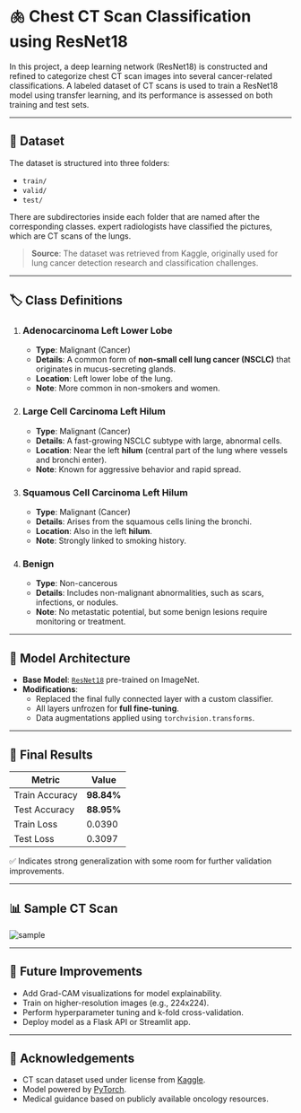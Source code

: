 
# 🫁 Chest CT Scan Classification using ResNet18

In this project, a deep learning network (ResNet18) is constructed and refined to categorize chest CT scan images into several cancer-related classifications. A labeled dataset of CT scans is used to train a ResNet18 model using transfer learning, and its performance is assessed on both training and test sets.

---

## 📂 Dataset

The dataset is structured into three folders:
- `train/`
- `valid/`
- `test/`

There are subdirectories inside each folder that are named after the corresponding classes. expert radiologists have classified the pictures, which are CT scans of the lungs.

> **Source**: The dataset was retrieved from Kaggle, originally used for lung cancer detection research and classification challenges.

---

## 🏷️ Class Definitions

1. ### **Adenocarcinoma Left Lower Lobe**
   - **Type**: Malignant (Cancer)
   - **Details**: A common form of **non-small cell lung cancer (NSCLC)** that originates in mucus-secreting glands.
   - **Location**: Left lower lobe of the lung.
   - **Note**: More common in non-smokers and women.

2. ### **Large Cell Carcinoma Left Hilum**
   - **Type**: Malignant (Cancer)
   - **Details**: A fast-growing NSCLC subtype with large, abnormal cells.
   - **Location**: Near the left **hilum** (central part of the lung where vessels and bronchi enter).
   - **Note**: Known for aggressive behavior and rapid spread.

3. ### **Squamous Cell Carcinoma Left Hilum**
   - **Type**: Malignant (Cancer)
   - **Details**: Arises from the squamous cells lining the bronchi.
   - **Location**: Also in the left **hilum**.
   - **Note**: Strongly linked to smoking history.

4. ### **Benign**
   - **Type**: Non-cancerous
   - **Details**: Includes non-malignant abnormalities, such as scars, infections, or nodules.
   - **Note**: No metastatic potential, but some benign lesions require monitoring or treatment.

---

## 🧠 Model Architecture

- **Base Model**: [`ResNet18`](https://pytorch.org/vision/stable/models/generated/torchvision.models.resnet18.html) pre-trained on ImageNet.
- **Modifications**:
  - Replaced the final fully connected layer with a custom classifier.
  - All layers unfrozen for **full fine-tuning**.
  - Data augmentations applied using `torchvision.transforms`.

---

## 🏁 Final Results

| Metric        | Value      |
|---------------|------------|
| Train Accuracy| **98.84%** |
| Test Accuracy | **88.95%** |
| Train Loss    | 0.0390     |
| Test Loss     | 0.3097     |

✅ Indicates strong generalization with some room for further validation improvements.

---

## 📊 Sample CT Scan

![sample](assets/sample_ct.png)

---

## 🚀 Future Improvements
- Add Grad-CAM visualizations for model explainability.
- Train on higher-resolution images (e.g., 224x224).
- Perform hyperparameter tuning and k-fold cross-validation.
- Deploy model as a Flask API or Streamlit app.

---

## 🤝 Acknowledgements
- CT scan dataset used under license from [Kaggle](https://www.kaggle.com/).
- Model powered by [PyTorch](https://pytorch.org/).
- Medical guidance based on publicly available oncology resources.
